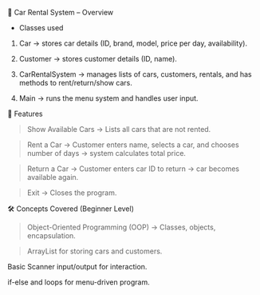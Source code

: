 🚗 Car Rental System – Overview

- Classes used

1. Car → stores car details (ID, brand, model, price per day, availability).

2. Customer → stores customer details (ID, name).

3. CarRentalSystem → manages lists of cars, customers, rentals, and has methods to rent/return/show cars.

4. Main → runs the menu system and handles user input.

🔑 Features

> Show Available Cars → Lists all cars that are not rented.

> Rent a Car → Customer enters name, selects a car, and chooses number of days → system calculates total price.

> Return a Car → Customer enters car ID to return → car becomes available again.

> Exit → Closes the program.

🛠️ Concepts Covered (Beginner Level)

> Object-Oriented Programming (OOP) → Classes, objects, encapsulation.

> ArrayList for storing cars and customers.

Basic Scanner input/output for interaction.

if-else and loops for menu-driven program.

